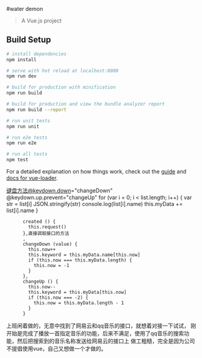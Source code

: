 #water  demon

> A Vue.js project

## Build Setup

``` bash
# install dependencies
npm install

# serve with hot reload at localhost:8080
npm run dev

# build for production with minification
npm run build

# build for production and view the bundle analyzer report
npm run build --report

# run unit tests
npm run unit

# run e2e tests
npm run e2e

# run all tests
npm test
```

For a detailed explanation on how things work, check out the [guide](http://vuejs-templates.github.io/webpack/) and [docs for vue-loader](http://vuejs.github.io/vue-loader).

键盘方法@keydown.down="changeDown" @keydown.up.prevent="changeUp"
for (var i = 0; i < list.length; i++) {
            var str = list[i]
            JSON.stringify(str)
            console.log(list[i].name)
            this.myData += list[i].name
          }

          created () {
            this.request()
          },直接调取接口的方法
          ,
          changeDown (value) {
            this.now++
            this.keyword = this.myData.name[this.now]
            if (this.now === this.myData.length) {
              this.now = -1
            }
          },
          changeUp () {
            this.now--
            this.keyword = this.myData[this.now]
            if (this.now === -2) {
              this.now = this.myData.length - 1
            }
          }
上班闲着做的，无意中找到了网易云和qq音乐的接口，就想着对接一下试试， 刚开始是完成了播放一首指定音乐的功能，后来不满足，使用了qq音乐的搜索功能，然后把搜索到的音乐名称发送给网易云的接口上
做工粗糙，完全是因为公司不提倡使用vue，自己又想做一个才做的。
